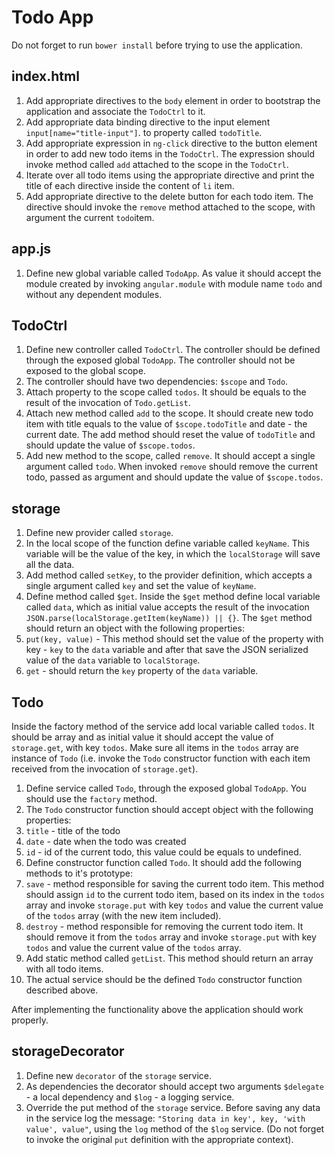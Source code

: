 # Todo App

Do not forget to run `bower install` before trying to use the application.

## index.html

1. Add appropriate directives to the `body` element in order to bootstrap the application and associate the `TodoCtrl` to it.
2. Add appropriate data binding directive to the input element `input[name="title-input"]`. to property called `todoTitle`.
3. Add appropriate expression in `ng-click` directive to the button element in order to add new todo items in the `TodoCtrl`. The expression should invoke method called `add` attached to the scope in the `TodoCtrl`.
4. Iterate over all todo items using the appropriate directive and print the title of each directive inside the content of `li` item.
5. Add appropriate directive to the delete button for each todo item. The directive should invoke the `remove` method attached to the scope, with argument the current `todo`item.

## app.js

1. Define new global variable called `TodoApp`. As value it should accept the module created by invoking `angular.module` with module name `todo` and without any dependent modules.

## TodoCtrl

1. Define new controller called `TodoCtrl`. The controller should be defined through the exposed global `TodoApp`. The controller should not be exposed to the global scope.
2. The controller should have two dependencies: `$scope` and `Todo`.
3. Attach property to the scope called `todos`. It should be equals to the result of the invocation of `Todo.getList`.
4. Attach new method called `add` to the scope. It should create new todo item with title equals to the value of `$scope.todoTitle` and date - the current date. The add method should reset the value of `todoTitle` and should update the value of `$scope.todos`.
5. Add new method to the scope, called `remove`. It should accept a single argument called `todo`. When invoked `remove` should remove the current todo, passed as argument and should update the value of `$scope.todos`.

## storage

1. Define new provider called `storage`.
2. In the local scope of the function define variable called `keyName`. This variable will be the value of the key, in which the `localStorage` will save all the data.
3. Add method called `setKey`, to the provider definition, which accepts a single argument called `key` and set the value of `keyName`.
4. Define method called `$get`. Inside the `$get` method define local variable called `data`, which as initial value accepts the result of the invocation `JSON.parse(localStorage.getItem(keyName)) || {}`. The `$get` method should return an object with the following properties:
  1. `put(key, value)` - This method should set the value of the property with key - `key` to the `data` variable and after that save the JSON serialized value of the `data` variable to `localStorage`.
  2. `get` - should return the `key` property of the `data` variable.

## Todo

Inside the factory method of the service add local variable called `todos`. It should be array and as initial value it should accept the value of `storage.get`, with key `todos`. Make sure all items in the `todos` array are instance of `Todo` (i.e. invoke the `Todo` constructor function with each item received from the invocation of `storage.get`).

1. Define service called `Todo`, through the exposed global `TodoApp`. You should use the `factory` method.
2. The `Todo` constructor function should accept object with the following properties:
  1. `title` - title of the todo
  2. `date` - date when the todo was created
  3. `id` - id of the current todo, this value could be equals to undefined.
3. Define constructor function called `Todo`. It should add the following methods to it's prototype:
  1. `save` - method responsible for saving the current todo item. This method should assign `id` to the current todo item, based on its index in the `todos` array and invoke `storage.put` with key `todos` and value the current value of the `todos` array (with the new item included).
  2. `destroy` - method responsible for removing the current todo item. It should remove it from the `todos` array and invoke `storage.put` with key `todos` and value the current value of the `todos` array.
4. Add static method called `getList`. This method should return an array with all todo items.
5. The actual service should be the defined `Todo` constructor function described above.


After implementing the functionality above the application should work properly.

## storageDecorator

1. Define new `decorator` of the `storage` service.
2. As dependencies the decorator should accept two arguments `$delegate` - a local dependency and `$log` - a logging service.
3. Override the put method of the `storage` service. Before saving any data in the service log the message: `"Storing data in key', key, 'with value', value"`, using the `log` method of the `$log` service. (Do not forget to invoke the original `put` definition with the appropriate context).

